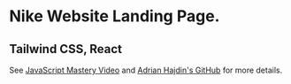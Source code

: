 # Nike Website Landing Page.
## Tailwind CSS, React 

See [JavaScript Mastery Video][1] and [Adrian Hajdin's GitHub][2] for more details.

[1]: https://www.youtube.com/watch?v=tS7upsfuxmo&ab_channel=JavaScriptMastery "JavaScript Mastery Video"
[2]: https://github.com/adrianhajdin "Adrian Hajdin's GitHub"

